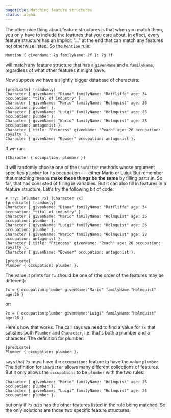 ```yaml
---
pagetitle: Matching feature structures
status: alpha
---
```

The other nice thing about feature structures is that when you match them, you only have to include the features that you care about.  In effect, every feature structure has an implicit "..." at the end that can match any features not otherwise listed.  So the `Mention` rule:
```step
Mention { givenName: ?g familyName: ?f }: ?g ?f
```
will match any feature structure that has a `givenName` and a `familyName`, regardless of what other features it might have.

Now suppose we have a slightly bigger database of characters:
```step
[predicate] [randomly]
Character { givenName: "Diana" familyName: "Ratfliffe" age: 34 occupation: "tital of industry" }.
Character { givenName: "Mario" familyName: "Holmquist" age: 26 occupation: plumber }.
Character { givenName: "Luigi" familyName: "Holmquist" age: 26 occupation: plumber }.
Character { givenName: "Wario" familyName: "Holmquist" age: 28 occupation: antagonist }.
Character { title: "Princess" givenName: "Peach" age: 26 occupation: royalty }.
Character { givenName: "Bowser" occupation: antagonist }.
```
If we run:
```step
[Character { occupation: plumber }]
```
It will randomly choose one of the `Character` methods whose argument specifies `plumber` for its occupation --- either Mario or Luigi.  But remember that matching means **make these things be the same** by filling parts in.  So far, that has consisted of filling in variables.  But it can also fill in features in a feature structure.  Let's try the following bit of code:
```Step
# Try: [Plumber ?x] [Character ?x]
[predicate] [randomly]
Character { givenName: "Diana" familyName: "Ratfliffe" age: 34 occupation: "tital of industry" }.
Character { givenName: "Mario" familyName: "Holmquist" age: 26 occupation: plumber }.
Character { givenName: "Luigi" familyName: "Holmquist" age: 26 occupation: plumber }.
Character { givenName: "Wario" familyName: "Holmquist" age: 28 occupation: antagonist }.
Character { title: "Princess" givenName: "Peach" age: 26 occupation: royalty }.
Character { givenName: "Bowser" occupation: antagonist }.

[predicate]
Plumber { occupation: plumber }.
```
The value it prints for `?x` should be one of (the order of the features may be different):
```step
?x = { occupation:plumber givenName:"Mario" familyName:"Holmquist" age:26 }
```
or:
```step
?x = { occupation:plumber givenName:"Luigi" familyName:"Holmquist" age:26 }
```
Here's how that works.  The call says we need to find a value for `?x` that satisfies both `Plumber` and `Character`, i.e. that's both a plumber and a character.  The definition for plumber:
```step
[predicate]
Plumber { occupation: plumber }.
```
says that `?x` must have the `occupation:` feature to have the value `plumber`.  The definition for `Character` allows many different collections of features.  But it only allows the `occupation:` to be `plumber` with the two rules:
```step
Character { givenName: "Mario" familyName: "Holmquist" age: 26 occupation: plumber }.
Character { givenName: "Luigi" familyName: "Holmquist" age: 26 occupation: plumber }.
```
but only if `?x` *also* has the other features listed in the rule being matched.  So the only solutions are those two specific feature structures.